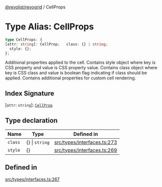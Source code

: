 [@revolist/revogrid](README.md) / CellProps

# Type Alias: CellProps

```ts
type CellProps: {
[attr: string]: CellProp;   class: {} | string;
  style: {};
};
```

Additional properties applied to the cell.
Contains style object where key is CSS property and value is CSS property value.
Contains class object where key is CSS class and value is boolean flag indicating if class should be applied.
Contains additional properties for custom cell rendering.

## Index Signature

 \[`attr`: `string`\]: [`CellProp`](TypeAlias.CellProp.md)

## Type declaration

| Name | Type | Defined in |
| ------ | ------ | ------ |
| `class` | \{\} \| `string` | [src/types/interfaces.ts:273](https://github.com/revolist/revogrid/blob/a649ddca5a4a20f5f68ee92610066873d77a049a/src/types/interfaces.ts#L273) |
| `style` | \{\} | [src/types/interfaces.ts:269](https://github.com/revolist/revogrid/blob/a649ddca5a4a20f5f68ee92610066873d77a049a/src/types/interfaces.ts#L269) |

## Defined in

[src/types/interfaces.ts:267](https://github.com/revolist/revogrid/blob/a649ddca5a4a20f5f68ee92610066873d77a049a/src/types/interfaces.ts#L267)

